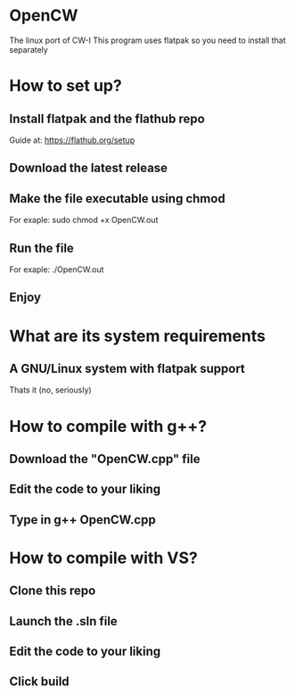 # OpenCW
The linux port of CW-I
This program uses flatpak so you need to install that separately

# How to set up?
## Install flatpak and the flathub repo
Guide at: https://flathub.org/setup
## Download the latest release 
## Make the file executable using chmod
For exaple: sudo chmod +x OpenCW.out
## Run the file
For exaple: ./OpenCW.out
## Enjoy

# What are its system requirements

## A GNU/Linux system with flatpak support
Thats it (no, seriously)

# How to compile with g++?

## Download the "OpenCW.cpp" file 
## Edit the code to your liking
## Type in g++ OpenCW.cpp

# How to compile with VS?

## Clone this repo
## Launch the .sln file
## Edit the code to your liking
## Click build



